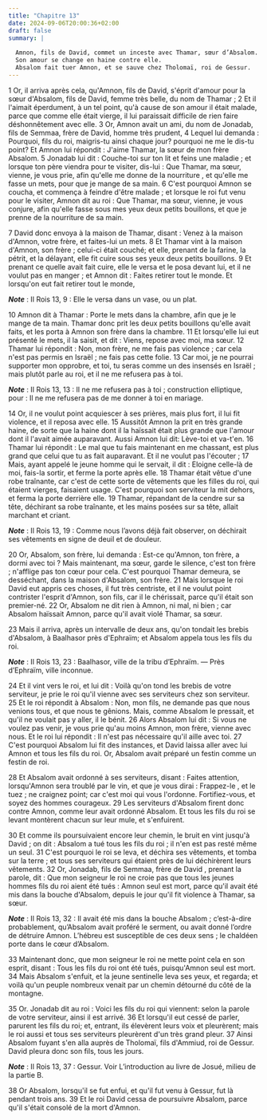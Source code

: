 ```yaml
---
title: "Chapitre 13"
date: 2024-09-06T20:00:36+02:00
draft: false
summary: |
  
  Amnon, fils de David, commet un inceste avec Thamar, sœur d’Absalom.
  Son amour se change en haine contre elle.
  Absalom fait tuer Amnon, et se sauve chez Tholomaï, roi de Gessur.
---
```



1 Or, il arriva après cela, qu'Amnon, fils de David, s'éprit d'amour pour la sœur d'Absalom, fils de David, femme très belle, du nom de Thamar ; 2 Et il l'aimait éperdument, à un tel point, qu'à cause de son amour il était malade, parce que comme elle était vierge, il lui paraissait difficile de rien faire déshonnêtement avec elle. 3 Or, Amnon avait un ami, du nom de Jonadab, fils de Semmaa, frère de David, homme très prudent, 4 Lequel lui demanda : Pourquoi, fils du roi, maigris-tu ainsi chaque jour? pourquoi ne me le dis-tu point? Et Amnon lui répondit : J'aime Thamar, la sœur de mon frère Absalom. 5 Jonadab lui dit : Couche-toi sur ton lit et feins une maladie ; et lorsque ton père viendra pour te visiter, dis-lui : Que Thamar, ma sœur, vienne, je vous prie, afin qu'elle me donne de la nourriture , et qu'elle me fasse un mets, pour que je mange de sa main. 6 C'est pourquoi Amnon se coucha, et commença à feindre d'être malade ; et lorsque le roi fut venu pour le visiter, Amnon dit au roi : Que Thamar, ma sœur,
vienne, je vous conjure, afin qu'elle fasse sous mes yeux deux petits bouillons, et que je prenne de la nourriture de sa main.


7 David donc envoya à la maison de Thamar, disant : Venez à la maison d'Amnon, votre frère, et faites-lui un mets. 8 Et Thamar vint à la maison d'Amnon, son frère ; celui-ci était couché; et elle, prenant de la farine, la pétrit, et la délayant, elle fit cuire sous ses yeux deux petits bouillons. 9 Et prenant ce quelle avait fait cuire, elle le versa et le posa devant lui, et il ne voulut pas en manger ; et Amnon dit : Faites retirer tout le monde. Et lorsqu'on eut fait retirer tout le monde,

***Note*** :  II Rois 13, 9 : Elle le versa dans un vase, ou un plat.

10 Amnon dit à Thamar : Porte le mets dans la chambre, afin que je le mange de ta main. Thamar donc prit les deux petits bouillons qu'elle avait faits, et les porta à Amnon son frère dans la chambre. 11 Et lorsqu'elle lui eut présenté le mets, il la saisit, et dit : Viens, repose avec moi, ma sœur. 12 Thamar lui répondit : Non, mon frère, ne me fais pas violence ; car cela n'est pas permis en Israël ; ne fais pas cette folie. 13 Car moi, je ne pourrai supporter mon opprobre, et toi, tu seras comme un des insensés en Israël ; mais plutôt parle au roi, et il ne me refusera pas à toi.

***Note*** :  II Rois 13, 13 : Il ne me refusera pas à toi ; construction elliptique, pour : Il ne me refusera pas de me donner à toi en mariage.

14 Or, il ne voulut point acquiescer à ses prières, mais plus fort, il lui fit violence, et il reposa avec elle. 15 Aussitôt Amnon la prit en très grande haine, de sorte que la haine dont il la haïssait était plus grande que l'amour dont il l'avait aimée auparavant. Aussi Amnon lui dit: Lève-toi et va-t'en. 16 Thamar lui répondit : Le mal que tu fais maintenant en me chassant, est plus grand que celui que tu as fait auparavant. Et il ne voulut pas l'écouter ; 17 Mais, ayant appelé le jeune homme qui le servait, il dit : Eloigne celle-là de moi, fais-la sortir, et ferme la porte après elle. 18 Thamar était vêtue d'une robe traînante, car c'est de cette sorte de vêtements que les filles du roi, qui étaient vierges, faisaient usage. C'est pourquoi son serviteur la mit dehors, et ferma la porte derrière elle. 19 Thamar, répandant de la cendre sur sa tête, déchirant sa robe traînante, et les mains posées sur sa tête, allait marchant et criant.

***Note*** :  II Rois 13, 19 : Comme nous l’avons déjà fait observer, on déchirait ses vêtements en signe de deuil et de douleur.

20 Or, Absalom, son frère, lui demanda : Est-ce qu'Amnon, ton frère, a dormi avec toi ? Mais maintenant, ma sœur, garde le silence, c'est ton frère ; n'afflige pas ton cœur pour cela. C'est pourquoi Thamar demeura, se desséchant, dans la maison d'Absalom, son frère. 21 Mais lorsque le roi David eut appris ces choses, il fut très centriste, et il ne voulut point contrister l'esprit d'Amnon, son fils, car il le chérissait, parce qu'il était son premier-né. 22 Or, Absalom ne dit rien à Amnon, ni mal, ni bien ; car Absalom haïssait Amnon, parce qu'il avait violé Thamar, sa sœur.


23 Mais il arriva, après un intervalle de deux ans, qu'on tondait les brebis d'Absalom, à Baalhasor près d'Ephraïm; et Absalom appela tous les fils du roi.

***Note*** :  II Rois 13, 23 : Baalhasor, ville de la tribu d’Ephraïm. ― Près d’Ephraïm, ville inconnue.

24 Et il vint vers le roi, et lui dit : Voilà qu'on tond les brebis de votre serviteur, je prie le roi qu'il vienne avec ses serviteurs chez son serviteur. 25 Et le roi répondit à Absalom : Non, mon fils, ne demande pas que nous venions tous, et que nous te gênions. Mais, comme Absalom le pressait, et qu'il ne voulait pas y aller, il le bénit. 26 Alors Absalom lui dit : Si vous ne voulez pas venir, je vous prie qu'au moins Amnon, mon frère, vienne avec nous. Et le roi lui répondit : Il n'est pas nécessaire qu'il aille avec toi. 27 C'est pourquoi Absalom lui fit des instances, et David laissa aller avec lui Amnon et tous les fils du roi. Or, Absalom avait préparé un festin comme un festin de roi.


28 Et Absalom avait ordonné à ses serviteurs, disant : Faites attention, lorsqu'Amnon sera troublé par le vin, et que je vous dirai : Frappez-le , et le tuez ; ne craignez point; car c'est moi qui vous l'ordonne. Fortifiez-vous, et soyez des hommes courageux. 29 Les serviteurs d'Absalom firent donc contre Amnon, comme leur avait ordonné Absalom. Et tous les fils du roi se levant montèrent chacun sur leur mule, et s'enfuirent.


30 Et comme ils poursuivaient encore leur chemin, le bruit en vint jusqu'à David ; on dit : Absalom a tué tous les fils du roi ; il n'en est pas resté même un seul. 31 C'est pourquoi le roi se leva, et déchira ses vêtements, et tomba sur la terre ; et tous ses serviteurs qui étaient près de lui déchirèrent leurs vêtements. 32 Or, Jonadab, fils de Semmaa, frère de David , prenant la parole, dit : Que mon seigneur le roi ne croie pas que tous les jeunes hommes fils du roi aient été tués : Amnon seul est mort, parce qu'il avait été mis dans la bouche d'Absalom, depuis le jour qu'il fit violence à Thamar, sa sœur.

***Note*** :  II Rois 13, 32 : Il avait été mis dans la bouche Absalom ; c’est-à-dire probablement, qu’Absalom avait proféré le serment, ou avait donné l’ordre de détruire Amnon. L’hébreu est susceptible de ces deux sens ; le chaldéen porte dans le cœur d’Absalom.

33 Maintenant donc, que mon seigneur le roi ne mette point cela en son esprit, disant : Tous les fils du roi ont été tués, puisqu'Amnon seul est mort. 34 Mais Absalom s'enfuit, et la jeune sentinelle leva ses yeux, et regarda; et voilà qu'un peuple nombreux venait par un chemin détourné du côté de la montagne.


35 Or. Jonadab dit au roi : Voici les fils du roi qui viennent: selon la parole de votre serviteur, ainsi il est arrivé. 36 Et lorsqu'il eut cessé de parler, parurent les fils du roi; et, entrant, ils élevèrent leurs voix et pleurèrent; mais le roi aussi et tous ses serviteurs pleurèrent d'un très grand pleur. 37 Ainsi Absalom fuyant s'en alla auprès de Tholomaï, fils d'Ammiud, roi de Gessur. David pleura donc son fils, tous les jours.

***Note*** :  II Rois 13, 37 : Gessur. Voir L’introduction au livre de Josué, milieu de la partie B.


38 Or Absalom, lorsqu'il se fut enfui, et qu'il fut venu à Gessur, fut là pendant trois ans. 39 Et le roi David cessa de poursuivre Absalom, parce qu'il s'était consolé de la mort d'Amnon.


